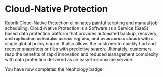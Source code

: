 # Cloud-Native Protection

Rubrik Cloud-Native Protection eliminates painful scripting and manual job scheduling. Cloud-Native Protection is a Software as a Service (SaaS) based data protection platform that provides automated backup, recovery, and replication schedules across regions, and even across clouds with a single global policy engine. It also allows the customer to quickly find and recover snapshots or files with predictive search. Ultimately, customers reap the benefits of rapid innovation and reduced management complexity with data protection delivered as an easy-to-consume service.

You have now completed the Nephology badge!